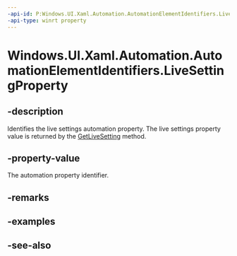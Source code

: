 ```yaml
---
-api-id: P:Windows.UI.Xaml.Automation.AutomationElementIdentifiers.LiveSettingProperty
-api-type: winrt property
---
```


<!-- Property syntax
public Windows.UI.Xaml.Automation.AutomationProperty LiveSettingProperty { get; }
-->

# Windows.UI.Xaml.Automation.AutomationElementIdentifiers.LiveSettingProperty

## -description
Identifies the live settings automation property. The live settings property value is returned by the [GetLiveSetting](automationproperties_getlivesetting_1890338705.md) method.



## -property-value
The automation property identifier.

## -remarks

## -examples

## -see-also
